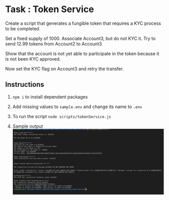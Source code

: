 # Task : Token Service

Create a script that generates a fungible token that requires a KYC
process to be completed.

Set a fixed supply of 1000. Associate Account3, but do not KYC it.
Try to send 12.99 tokens from Account2 to Account3.

Show that the account is not yet able to participate in the token
because it is not been KYC approved.

Now set the KYC flag on Account3 and retry the transfer.

## Instructions

1. `npm i` to install dependent packages
2. Add missing values to `sample.env` and change its name to `.env`

3. To run the script `node scripts/tokenService.js`
4. Sample output
   ![Sample Output](./results/tokenService.png)
